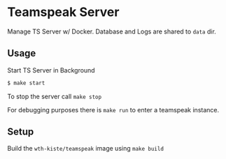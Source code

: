 Teamspeak Server
================

Manage TS Server w/ Docker. Database and Logs are shared to `data` dir.

Usage
-----

Start TS Server in Background

```sh
$ make start
```

To stop the server call `make stop`


For debugging purposes there is `make run` to enter a teamspeak instance.


Setup
-----

Build the `wth-kiste/teamspeak` image using `make build`
